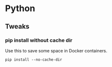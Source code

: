 # Python

## Tweaks

### pip install without cache dir

Use this to save some space in Docker containers.

```pip install --no-cache-dir```
